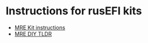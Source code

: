 # Instructions for rusEFI kits

* [MRE Kit instructions](Hardware-microRusEFI-kit-instructions)
* [MRE DIY TLDR](microRusEFI-DIY-TLDR)
